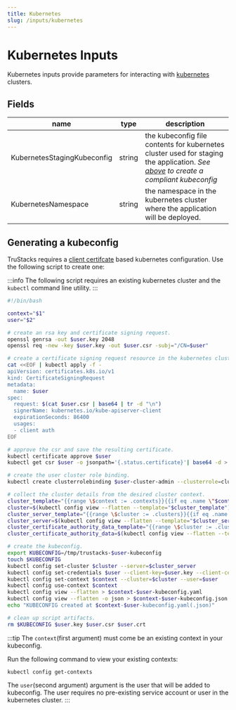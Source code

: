 ```yaml
---
title: Kubernetes
slug: /inputs/kubernetes
---
```


# Kubernetes Inputs

Kubernetes inputs provide parameters for interacting with [kubernetes](https://kubernetes.io/) clusters.

## Fields

| name | type | description |
| - | - |-|
| KubernetesStagingKubeconfig | string | the kubeconfig file contents for kubernetes cluster used for staging the application. *See [above](#generating-a-kubeconfig) to create a compliant kubeconfig* |
| KubernetesNamespace | string | the namespace in the kubernetes cluster where the application will be deployed. |

## Generating a kubeconfig

TruStacks requires a [client certifcate](https://kubernetes.io/docs/reference/access-authn-authz/authentication/#x509-client-certs) based kubernetes configuration. Use the following script to create one:

:::info
The following script requires an existing kubernetes cluster and the `kubectl` command line utility.
:::

```bash
#!/bin/bash

context="$1"
user="$2"

# create an rsa key and certificate signing request.
openssl genrsa -out $user.key 2048
openssl req -new -key $user.key -out $user.csr -subj="/CN=$user"

# create a certificate signing request resource in the kubernetes cluster.
cat <<EOF | kubectl apply -f -
apiVersion: certificates.k8s.io/v1
kind: CertificateSigningRequest
metadata:
  name: $user
spec:
  request: $(cat $user.csr | base64 | tr -d "\n")
  signerName: kubernetes.io/kube-apiserver-client
  expirationSeconds: 86400
  usages:
  - client auth
EOF

# approve the csr and save the resulting certificate.
kubectl certificate approve $user
kubectl get csr $user -o jsonpath='{.status.certificate}'| base64 -d > $user.crt

# create the user cluster role binding.
kubectl create clusterrolebinding $user-cluster-admin --clusterrole=cluster-admin --user=$user --dry-run=client -o yaml | kubectl apply -f -

# collect the cluster details from the desired cluster context.
cluster_template="{{range \$context := .contexts}}{{if eq .name \"$context\"}}{{.context.cluster}}{{end}}{{end}}"
cluster=$(kubectl config view --flatten --template="$cluster_template")
cluster_server_template="{{range \$cluster := .clusters}}{{if eq .name \"$cluster\"}}{{.cluster.server}}{{end}}{{end}}"
cluster_server=$(kubectl config view --flatten --template="$cluster_server_template")
cluster_certificate_authority_data_template="{{range \$cluster := .clusters}}{{if eq .name \"$cluster\"}}{{.cluster.server}}{{end}}{{end}}"
cluster_certificate_authority_data=$(kubectl config view --flatten --template="$cluster_certificate_authority_data_template")

# create the kubeconfig.
export KUBECONFIG=/tmp/trustacks-$user-kubeconfig
touch $KUBECONFIG
kubectl config set-cluster $cluster --server=$cluster_server
kubectl config set-credentials $user --client-key=$user.key --client-certificate=$user.crt --embed-certs=true
kubectl config set-context $context --cluster=$cluster --user=$user
kubectl config use-context $context
kubectl config view --flatten > $context-$user-kubeconfig.yaml
kubectl config view --flatten -o json > $context-$user-kubeconfig.json
echo "KUBECONFIG created at $context-$user-kubeconfig.yaml(.json)"

# clean up script artifacts.
rm $KUBECONFIG $user.key $user.csr $user.crt
```

:::tip
The `context`(first argument) must come be an existing context in your kubeconfig. 

Run the following command to view your existing contexts: 
```
kubectl config get-contexts
``` 

The `user`(second argument) argument is the user that will be added to kubeconfig. The user requires no pre-existing service account or user in the kubernetes cluster.
:::
